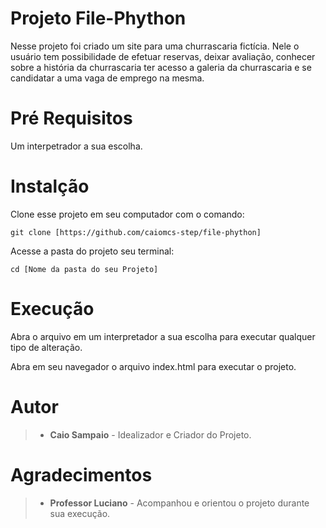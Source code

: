 # Projeto File-Phython
Nesse projeto foi criado um site para uma churrascaria fictícia. Nele o usuário tem possibilidade de efetuar reservas,
deixar avaliação, conhecer sobre a história da churrascaria ter acesso a galeria da churrascaria e se candidatar a uma
vaga de emprego na mesma. 

# Pré Requisitos
Um interpetrador a sua escolha.

# Instalção

Clone esse projeto em seu computador com o comando:

	git clone [https://github.com/caiomcs-step/file-phython]
	
Acesse a pasta do projeto seu terminal:

	cd [Nome da pasta do seu Projeto]
	
# Execução

Abra o arquivo em um interpretador a sua escolha para executar qualquer tipo de alteração.

Abra em seu navegador o arquivo index.html para executar o projeto.

# Autor

>- **Caio Sampaio** - Idealizador e Criador do Projeto.

# Agradecimentos

>- **Professor Luciano** - Acompanhou e orientou o projeto durante sua execução.
